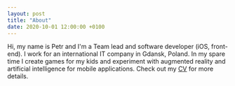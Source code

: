 ```yaml
---
layout: post
title: "About"
date: 2020-10-01 12:00:00 +0100
---
```


Hi, my name is Petr and I'm a Team lead and software developer (iOS, front-end). I work for an international IT company in Gdansk, Poland. In my spare time I create games for my kids and experiment with augmented reality and artificial intelligence for mobile applications. Check out my <a href="https://bit.ly/jetfork-cv" target="_blank">CV</a> for more details.
